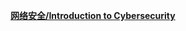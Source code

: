 <a href="Introduction to Cybersecurity v5.0.0/index.html"><strong>网络安全/Introduction to Cybersecurity</a>